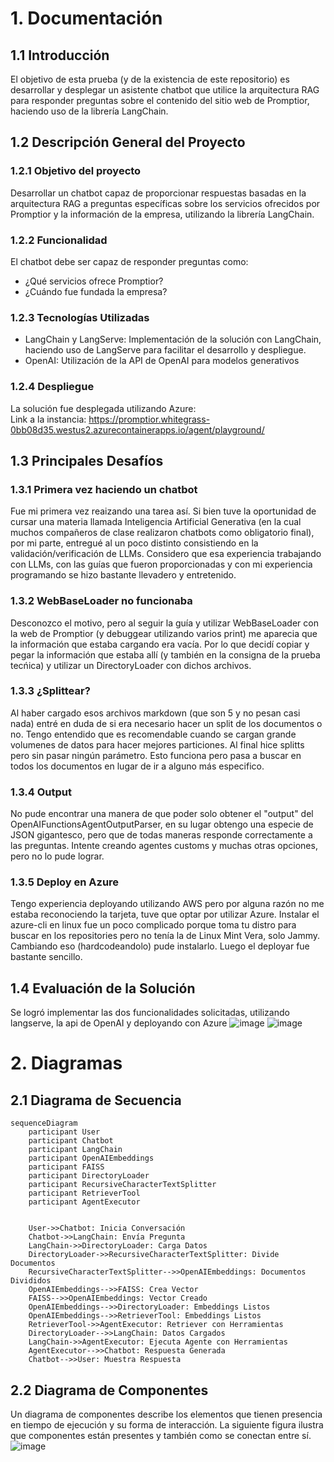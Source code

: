 # 1. Documentación

## 1.1 Introducción

El objetivo de esta prueba (y de la existencia de este repositorio) es desarrollar y desplegar un asistente chatbot que utilice la arquitectura RAG para responder preguntas sobre el contenido del sitio web de Promptior, haciendo uso de la librería LangChain.

## 1.2 Descripción General del Proyecto

### 1.2.1 Objetivo del proyecto
Desarrollar un chatbot capaz de proporcionar respuestas basadas en la arquitectura RAG a preguntas específicas sobre los servicios ofrecidos por Promptior y la información de la empresa, utilizando la librería LangChain.

### 1.2.2 Funcionalidad
El chatbot debe ser capaz de responder preguntas como:
- ¿Qué servicios ofrece Promptior?
- ¿Cuándo fue fundada la empresa?

### 1.2.3 Tecnologías Utilizadas
- LangChain y LangServe: Implementación de la solución con LangChain, haciendo uso de LangServe para facilitar el desarrollo y despliegue.
- OpenAI: Utilización de la API de OpenAI para modelos generativos

### 1.2.4 Despliegue
La solución fue desplegada utilizando Azure:  
Link a la instancia: https://promptior.whitegrass-0bb08d35.westus2.azurecontainerapps.io/agent/playground/

## 1.3 Principales Desafíos

### 1.3.1 Primera vez haciendo un chatbot
Fue mi primera vez reaizando una tarea así. Si bien tuve la oportunidad de cursar una materia llamada Inteligencia Artificial Generativa (en la cual muchos compañeros de clase realizaron chatbots como obligatorio final), por mi parte, entregué al un poco distinto consistiendo en la validación/verificación de LLMs. Considero que esa experiencia trabajando con LLMs, con las guías que fueron proporcionadas y con mi experiencia programando se hizo bastante llevadero y entretenido. 

### 1.3.2 WebBaseLoader no funcionaba
Desconozco el motivo, pero al seguir la guía y utilizar WebBaseLoader con la web de Promptior (y debuggear utilizando varios print) me aparecia que la información que estaba cargando era vacía. Por lo que decidí copiar y pegar la información que estaba allí (y también en la consigna de la prueba tecńica) y utilizar un DirectoryLoader con dichos archivos.

### 1.3.3 ¿Splittear?
Al haber cargado esos archivos markdown (que son 5 y no pesan casi nada) entré en duda de si era necesario hacer un split de los documentos o no. Tengo entendido que es recomendable cuando se cargan grande volumenes de datos para hacer mejores particiones. Al final hice splitts pero sin pasar ningún parámetro. Esto funciona pero pasa a buscar en todos los documentos en lugar de ir a alguno más especifico. 

### 1.3.4 Output
No pude encontrar una manera de que poder solo obtener el "output" del OpenAIFunctionsAgentOutputParser, en su lugar obtengo una especie de JSON gigantesco, pero que de todas maneras responde correctamente a las preguntas. Intente creando agentes customs y muchas otras opciones, pero no lo pude lograr.

### 1.3.5 Deploy en Azure
Tengo experiencia deployando utilizando AWS pero por alguna razón no me estaba reconociendo la tarjeta, tuve que optar por utilizar Azure. Instalar el azure-cli en linux fue un poco complicado porque toma tu distro para buscar en los repositories pero no tenía la de Linux Mint Vera, solo Jammy. Cambiando eso (hardcodeandolo) pude instalarlo. Luego el deployar fue bastante sencillo.

## 1.4 Evaluación de la Solución

Se logró implementar las dos funcionalidades solicitadas, utilizando langserve, la api de OpenAI y deployando con Azure
![image](https://github.com/yonikidd/promptior_challenge/assets/102548002/02f48339-1258-4fcb-985b-9700a4bf15e1)
![image](https://github.com/yonikidd/promptior_challenge/assets/102548002/fdb33a03-a601-41ae-bc6e-df3f1e117371)


# 2. Diagramas

## 2.1 Diagrama de Secuencia

```mermaid
sequenceDiagram
    participant User
    participant Chatbot
    participant LangChain
    participant OpenAIEmbeddings
    participant FAISS
    participant DirectoryLoader
    participant RecursiveCharacterTextSplitter
    participant RetrieverTool
    participant AgentExecutor
    

    User->>Chatbot: Inicia Conversación
    Chatbot->>LangChain: Envía Pregunta
    LangChain->>DirectoryLoader: Carga Datos
    DirectoryLoader->>RecursiveCharacterTextSplitter: Divide Documentos
    RecursiveCharacterTextSplitter-->>OpenAIEmbeddings: Documentos Divididos
    OpenAIEmbeddings-->>FAISS: Crea Vector
    FAISS-->>OpenAIEmbeddings: Vector Creado
    OpenAIEmbeddings-->>DirectoryLoader: Embeddings Listos
    OpenAIEmbeddings-->>RetrieverTool: Embeddings Listos
    RetrieverTool->>AgentExecutor: Retriever con Herramientas
    DirectoryLoader-->>LangChain: Datos Cargados
    LangChain->>AgentExecutor: Ejecuta Agente con Herramientas
    AgentExecutor-->>Chatbot: Respuesta Generada
    Chatbot-->>User: Muestra Respuesta
```

## 2.2 Diagrama de Componentes
Un diagrama de componentes describe los elementos que tienen presencia en tiempo de ejecución y su forma de interacción. La siguiente figura ilustra que componentes están presentes y también como se conectan entre sí.
![image](https://github.com/yonikidd/promptior_challenge/assets/102548002/dbdef603-7c55-4d60-837c-69be91682263)
